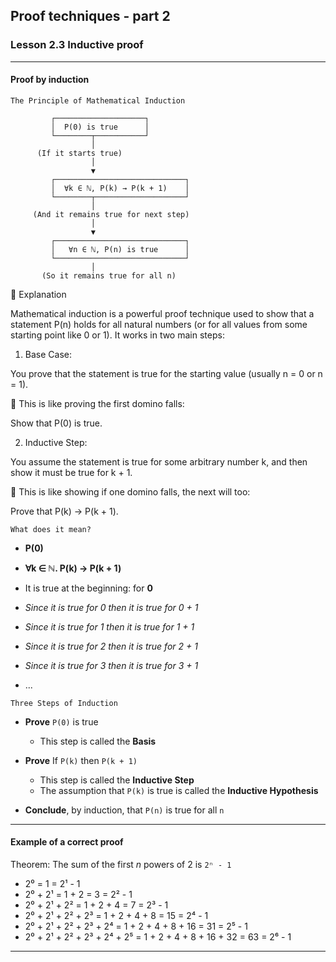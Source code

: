 ## Proof techniques - part 2

### Lesson 2.3 Inductive proof

---

#### Proof by induction

`The Principle of Mathematical Induction`

             ┌────────────────────┐
             │  P(0) is true      │
             └────────┬───────────┘
                      │
          (If it starts true)
                      │
                      ▼
             ┌─────────────────────────────┐
             │  ∀k ∈ ℕ, P(k) → P(k + 1)    │
             └────────┬────────────────────┘
                      │
         (And it remains true for next step)
                      │
                      ▼
             ┌─────────────────────────────┐
             │   ∀n ∈ ℕ, P(n) is true      │
             └─────────────────────────────┘
                      │
           (So it remains true for all n)

🧠 Explanation

Mathematical induction is a powerful proof technique used to show that a statement P(n) holds for all natural numbers (or for all values from some starting point like 0 or 1). It works in two main steps:

1. Base Case:

You prove that the statement is true for the starting value (usually n = 0 or n = 1).

📌 This is like proving the first domino falls:

Show that P(0) is true.

2. Inductive Step:

You assume the statement is true for some arbitrary number k, and then show it must be true for k + 1.

📌 This is like showing if one domino falls, the next will too:

Prove that P(k) → P(k + 1).

`What does it mean?`

- **P(0)**
- **∀k ∈ ℕ. P(k) → P(k + 1)**

- It is true at the beginning: for **0**
- _Since it is true for 0 then it is true for 0 + 1_
- _Since it is true for 1 then it is true for 1 + 1_
- _Since it is true for 2 then it is true for 2 + 1_
- _Since it is true for 3 then it is true for 3 + 1_
- ...

`Three Steps of Induction`

- **Prove** `P(0)` is true

  - This step is called the **Basis**

- **Prove** If `P(k)` then `P(k + 1)`

  - This step is called the **Inductive Step**
  - The assumption that `P(k)` is true is called the **Inductive Hypothesis**

- **Conclude**, by induction, that `P(n)` is true for all `n`

---

#### Example of a correct proof

Theorem: The sum of the first _n_ powers of 2 is `2ⁿ - 1`

- 2⁰ = 1 = 2¹ - 1
- 2⁰ + 2¹ = 1 + 2 = 3 = 2² - 1
- 2⁰ + 2¹ + 2² = 1 + 2 + 4 = 7 = 2³ - 1
- 2⁰ + 2¹ + 2² + 2³ = 1 + 2 + 4 + 8 = 15 = 2⁴ - 1
- 2⁰ + 2¹ + 2² + 2³ + 2⁴ = 1 + 2 + 4 + 8 + 16 = 31 = 2⁵ - 1
- 2⁰ + 2¹ + 2² + 2³ + 2⁴ + 2⁵ = 1 + 2 + 4 + 8 + 16 + 32 = 63 = 2⁶ - 1

---

